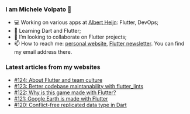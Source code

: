 ### I am Michele Volpato 👋

- 💻 Working on various apps at [Albert Heijn](https://github.com/RoyalAholdDelhaize): Flutter, DevOps;
- 🌱 Learning Dart and Flutter;
- 📱 I’m looking to collaborate on Flutter projects;
- 📫 How to reach me: [personal website](https://volpato.dev), [Flutter newsletter](https://flutternewsletter.volpato.dev). You can find my email address there.

### Latest articles from my websites

<!-- BLOG-POST-LIST:START -->
- [#124: About Flutter and team culture](https://flutternewsletter.volpato.dev/news/124-about-flutter-and-team-culture/)
- [#123: Better codebase maintanability with flutter_lints](https://flutternewsletter.volpato.dev/news/123-better-codebase-maintanability-with-flutter_lints/)
- [#122: Why is this game made with Flutter?](https://flutternewsletter.volpato.dev/news/122-why-is-this-game-made-with-flutter/)
- [#121: Google Earth is made with Flutter](https://flutternewsletter.volpato.dev/news/121-google-earth-is-made-with-flutter/)
- [#120: Conflict-free replicated data type in Dart](https://flutternewsletter.volpato.dev/news/120-conflict-free-replicated-data-type-in-dart/)
<!-- BLOG-POST-LIST:END -->

